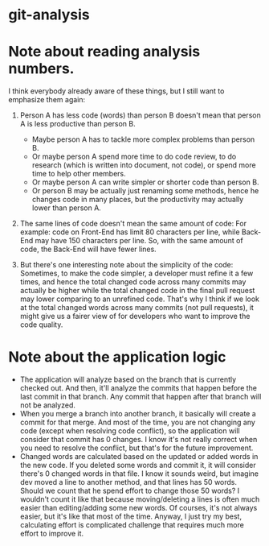 # git-analysis

# Note about reading analysis numbers.

I think everybody already aware of these things, but I still want to emphasize them again:

1. Person A has less code (words) than person B doesn't mean that person A is less productive than person B.
   - Maybe person A has to tackle more complex problems than person B.
   - Or maybe person A spend more time to do code review, to do research (which is written into document, not code), or spend more time to help other
   members.
   - Or maybe person A can write simpler or shorter code than person B.
   - Or person B may be actually just renaming some methods, hence he changes code in many places, but the productivity may actually lower than person A.

2. The same lines of code doesn't mean the same amount of code: For example: code on Front-End has limit 80 characters per line, while Back-End may
   have 150 characters per line.
   So, with the same amount of code, the Back-End will have fewer lines.

3. But there's one interesting note about the simplicity of the code: Sometimes, to make the code simpler, a developer must refine it a few times, 
   and hence the total changed code across many commits may actually be higher while the total changed code in the final pull request may lower comparing to an unrefined code.
   That's why I think if we look at the total changed words across many commits (not pull requests), it might give us a fairer view of for developers who want to improve the code quality.

# Note about the application logic

- The application will analyze based on the branch that is currently checked out. And then, it'll analyze the commits that
  happen before the last commit in that branch. Any commit that happen after that branch will not be analyzed.
- When you merge a branch into another branch, it basically will create a commit for that merge.
  And most of the time, you are not changing any code (except when resolving code conflict), so the application will consider that commit has 0
  changes.
  I know it's not really correct when you need to resolve the conflict, but that's for the future improvement.
- Changed words are calculated based on the updated or added words in the new code. 
  If you deleted some words and commit it, it will consider there's 0 changed words in that file. 
  I know it sounds weird, but imagine dev moved a line to another method, and that lines has 50 words. Should we count that he spend effort to change those 50 words? 
  I wouldn't count it like that because moving/deleting a lines is often much easier than editing/adding some new words. Of courses, it's not always easier, but it's like that most of the time.
  Anyway, I just try my best, calculating effort is complicated challenge that requires much more effort to improve it.

